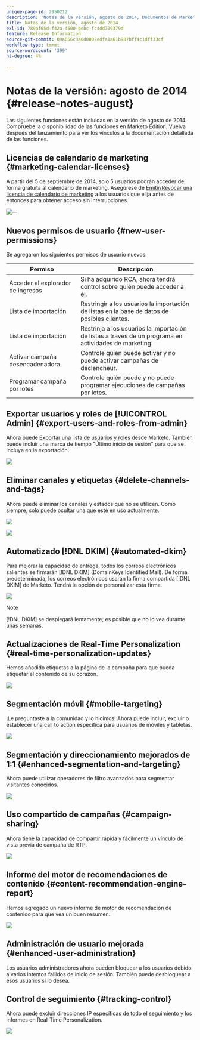 ```yaml
---
unique-page-id: 2950212
description: 'Notas de la versión, agosto de 2014, Documentos de Marketo: documentación del producto'
title: Notas de la versión, agosto de 2014
exl-id: 789af65d-f42a-4500-bebc-fc4dd709379d
feature: Release Information
source-git-commit: 09a656c3a0d0002edfa1a61b987bff4c1dff33cf
workflow-type: tm+mt
source-wordcount: '399'
ht-degree: 4%

---
```


# Notas de la versión: agosto de 2014 {#release-notes-august}

Las siguientes funciones están incluidas en la versión de agosto de 2014. Compruebe la disponibilidad de las funciones en Marketo Edition. Vuelva después del lanzamiento para ver los vínculos a la documentación detallada de las funciones.

## Licencias de calendario de marketing {#marketing-calendar-licenses}

A partir del 5 de septiembre de 2014, solo 5 usuarios podrán acceder de forma gratuita al calendario de marketing. Asegúrese de [Emitir/Revocar una licencia de calendario de marketing](/help/marketo/product-docs/core-marketo-concepts/marketing-calendar/understanding-the-calendar/issue-revoke-a-marketing-calendar-license.md) a los usuarios que elija antes de entonces para obtener acceso sin interrupciones.

![—](assets/image2014-9-16-9-3a45-3a52.png)

## Nuevos permisos de usuario {#new-user-permissions}

Se agregaron los siguientes permisos de usuario nuevos:

| Permiso | Descripción |
|---|---|
| Acceder al explorador de ingresos | Si ha adquirido RCA, ahora tendrá control sobre quién puede acceder a él. |
| Lista de importación | Restringir a los usuarios la importación de listas en la base de datos de posibles clientes. |
| Lista de importación | Restrinja a los usuarios la importación de listas a través de un programa en actividades de marketing. |
| Activar campaña desencadenadora | Controle quién puede activar y no puede activar campañas de déclencheur. |
| Programar campaña por lotes | Controle quién puede y no puede programar ejecuciones de campañas por lotes. |

## Exportar usuarios y roles de [!UICONTROL Admin] {#export-users-and-roles-from-admin}

Ahora puede [Exportar una lista de usuarios y roles](/help/marketo/product-docs/administration/users-and-roles/export-a-list-of-users-and-roles.md) desde Marketo. También puede incluir una marca de tiempo &quot;Último inicio de sesión&quot; para que se incluya en la exportación.

![](assets/image2014-9-16-12-3a20-3a16.png)

## Eliminar canales y etiquetas {#delete-channels-and-tags}

Ahora puede eliminar los canales y estados que no se utilicen. Como siempre, solo puede ocultar una que esté en uso actualmente.

![](assets/image2014-9-16-12-3a20-3a30.png)

![](assets/image2014-9-16-12-3a23-3a4.png)

## Automatizado [!DNL DKIM] {#automated-dkim}

Para mejorar la capacidad de entrega, todos los correos electrónicos salientes se firmarán [!DNL DKIM] (DomainKeys Identified Mail). De forma predeterminada, los correos electrónicos usarán la firma compartida [!DNL DKIM] de Marketo. Tendrá la opción de personalizar esta firma.

![](assets/image2014-9-16-12-3a23-3a16.png)

>[!NOTE]
>
>[!DNL DKIM] se desplegará lentamente; es posible que no lo vea durante unas semanas.

## Actualizaciones de Real-Time Personalization {#real-time-personalization-updates}

Hemos añadido etiquetas a la página de la campaña para que pueda etiquetar el contenido de su corazón.

![](assets/image2014-9-16-12-3a23-3a28.png)

## Segmentación móvil {#mobile-targeting}

¡Le preguntaste a la comunidad y lo hicimos! Ahora puede incluir, excluir o establecer una call to action específica para usuarios de móviles y tabletas.

![](assets/image2014-9-16-12-3a23-3a43.png)

## Segmentación y direccionamiento mejorados de 1:1 {#enhanced-segmentation-and-targeting}

Ahora puede utilizar operadores de filtro avanzados para segmentar visitantes conocidos.

![](assets/image2014-9-16-12-3a23-3a56.png)

## Uso compartido de campañas {#campaign-sharing}

Ahora tiene la capacidad de compartir rápida y fácilmente un vínculo de vista previa de campaña de RTP.

![](assets/image2014-9-16-12-3a24-3a22.png)

## Informe del motor de recomendaciones de contenido {#content-recommendation-engine-report}

Hemos agregado un nuevo informe de motor de recomendación de contenido para que vea un buen resumen.

![](assets/image2014-9-16-12-3a24-3a42.png)

## Administración de usuario mejorada {#enhanced-user-administration}

Los usuarios administradores ahora pueden bloquear a los usuarios debido a varios intentos fallidos de inicio de sesión. También puede desbloquear a esos usuarios si lo desea.

## Control de seguimiento {#tracking-control}

Ahora puede excluir direcciones IP específicas de todo el seguimiento y los informes en Real-Time Personalization.

![](assets/image2014-9-16-12-3a24-3a55.png)
